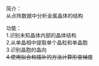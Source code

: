  简介：  
从点阵数据中分析金属晶体的结构
  
功能：  
1.识别未知晶体内部的晶体结构  
2.从单晶相中提取单个晶粒和单晶胞  
3.识别晶胞的晶向  
~~4.使用拟合和插补的方法计算形变梯度~~
